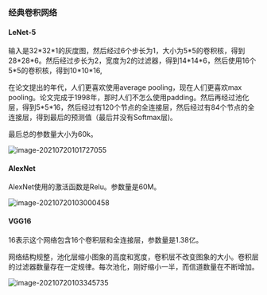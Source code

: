 ### 经典卷积网络

#### LeNet-5

输入是32\*32\*1的灰度图，然后经过6个步长为1，大小为5\*5的卷积核，得到28\*28\*6。然后经过步长为2，宽度为2的过滤器，得到14\*14\*6，然后使用16个5\*5的卷积核，得到10\*10\*16,

在论文提出的年代，人们更喜欢使用average pooling，现在人们更喜欢max pooling。论文完成于1998年，那时人们不怎么使用padding。然后再经过池化层，得到5\*5\*16，然后经过有120个节点的全连接层，然后经过有84个节点的全连接层，得到最后的预测值（最后并没有Softmax层)。

最后总的参数量大小为60k。

![image-20210720101727055](C:\Users\xmh\AppData\Roaming\Typora\typora-user-images\image-20210720101727055.png)

#### AlexNet

AlexNet使用的激活函数是Relu。参数量是60M。

![image-20210720103000458](C:\Users\xmh\AppData\Roaming\Typora\typora-user-images\image-20210720103000458.png)

#### VGG16

16表示这个网络包含16个卷积层和全连接层，参数量是1.38亿。

网络结构规整，池化层缩小图象的高度和宽度，卷积层不改变图象的大小。卷积层的过滤器数量存在一定规律。每次池化，刚好缩小一半，而信道数量在不断增加。

![image-20210720103345735](C:\Users\xmh\AppData\Roaming\Typora\typora-user-images\image-20210720103345735.png)